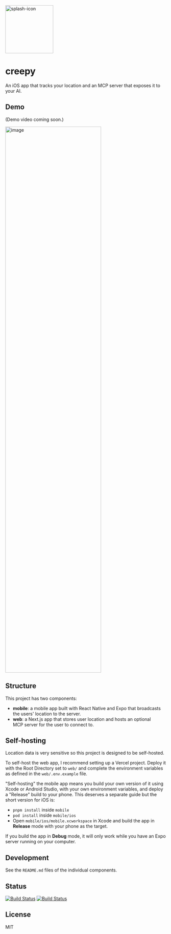 <img width="150" height="150" alt="splash-icon" src="https://github.com/user-attachments/assets/348bc769-3325-4de7-9552-8a9fb0330c72" />

# creepy

An iOS app that tracks your location and an MCP server that exposes it to your AI.

## Demo

(Demo video coming soon.)

<img width="300" height="1705" alt="image" src="https://github.com/user-attachments/assets/945854e0-1c1a-4678-aeac-fb013c30e43b" />

## Structure

This project has two components:

- **mobile**: a mobile app built with React Native and Expo that broadcasts the
  users' location to the server.
- **web**: a Next.js app that stores user location and hosts an optional
  MCP server for the user to connect to.

## Self-hosting

Location data is very sensitive so this project is designed to be self-hosted.

To self-host the web app, I recommend setting up a Vercel project. Deploy it
with the Root Directory set to `web/` and complete the environment variables as
defined in the `web/.env.example` file.

"Self-hosting" the mobile app means you build your own version of it using Xcode
or Android Studio, with your own environment variables, and deploy a "Release"
build to your phone. This deserves a separate guide but the short version for
iOS is:

- `pnpm install` inside `mobile`
- `pod install` inside `mobile/ios`
- Open `mobile/ios/mobile.xcworkspace` in Xcode and build the app in **Release**
  mode with your phone as the target.

If you build the app in **Debug** mode, it will only work while you have an Expo
server running on your computer.

## Development

See the `README.md` files of the individual components.

## Status

[![Build Status](https://img.shields.io/github/actions/workflow/status/felipap/tracker/lint-mobile.yml?label=Mobile+Build)](https://github.com/felipap/tracker/actions)
[![Build Status](https://img.shields.io/github/actions/workflow/status/felipap/tracker/lint-web.yml?label=Web+Build&color=blue)](https://github.com/felipap/tracker/actions)

## License

MIT
